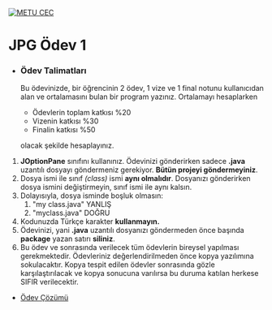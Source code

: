 [![METU CEC](https://sem.metu.edu.tr/img/logo-sem.png)](https://sem.metu.edu.tr/)

# JPG Ödev 1

- ### Ödev Talimatları

  Bu ödevinizde, bir öğrencinin 2 ödev, 1 vize ve 1 final notunu kullanıcıdan alan ve ortalamasını bulan bir program yazınız. Ortalamayı hesaplarken

  - Ödevlerin toplam katkısı %20
  - Vizenin katkısı %30
  - Finalin katkısı %50

  olacak şekilde hesaplayınız.

1. **JOptionPane** sınıfını kullanınız. Ödevinizi gönderirken sadece **.java** uzantılı dosyayı göndermeniz gerekiyor. **Bütün projeyi göndermeyiniz**.
2. Dosya ismi ile sınıf *(class)* ismi **aynı olmalıdır**. Dosyanızı gönderirken dosya ismini değiştirmeyin, sınıf ismi ile aynı kalsın.
3. Dolayısıyla, dosya isminde boşluk olmasın:
   1. "my class.java" YANLIŞ
   2. "myclass.java" DOĞRU
4. Kodunuzda Türkçe karakter **kullanmayın.**
5. Ödevinizi, yani **.java** uzantılı dosyanızı göndermeden önce başında **package** yazan satırı **siliniz**. 
6. Bu ödev ve sonrasında verilecek tüm ödevlerin bireysel yapılması gerekmektedir. Ödevleriniz değerlendirilmeden önce kopya yazılımına sokulacaktır. Kopya tespit edilen ödevler sonrasında gözle karşılaştırılacak ve kopya sonucuna varılırsa bu duruma katılan herkese SIFIR verilecektir.

- [Ödev Çözümü](./Assign1.java)

  


